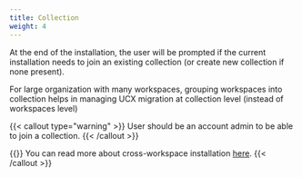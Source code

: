 ```yaml
---
title: Collection
weight: 4
---
```


At the end of the installation, the user will be prompted if the current installation needs to join an existing collection (or create new collection if none present).

For large organization with many workspaces, grouping workspaces into collection helps in managing UCX migration at collection level (instead of workspaces level) 

{{< callout type="warning" >}}
User should be an account admin to be able to join a collection.
{{< /callout >}}


{{<callout type="info">}}
You can read more about cross-workspace installation [here](docs/reference/commands.md#cross-workspace-installations).
{{< /callout >}}
